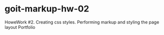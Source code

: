 # goit-markup-hw-02
HoweWork #2. Creating css styles. Performing markup and styling the page layout Portfolio
